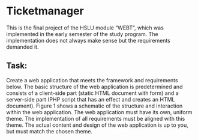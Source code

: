 # Ticketmanager
This is the final project of the HSLU module “WEBT”, which was implemented in the early semester of the study program. The implementation does not always make sense but the requirements demanded it.

## Task:
Create a web application that meets the framework and requirements below. The basic structure of the web application is predetermined and consists of a client-side part (static HTML document with form) and a server-side part (PHP script that has an effect and creates an HTML document). Figure 1 shows a schematic of the structure and interaction within the web application. The web application must have its own, uniform theme. The implementation of all requirements must be aligned with this theme. The actual content and design of the web application is up to you, but must match the chosen theme.
